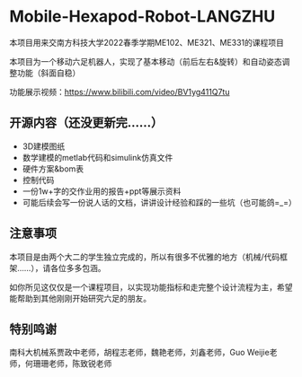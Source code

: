 # Mobile-Hexapod-Robot-LANGZHU
本项目用来交南方科技大学2022春季学期ME102、ME321、ME331的课程项目

本项目为一个移动六足机器人，实现了基本移动（前后左右&旋转）和自动姿态调整功能（斜面自稳）

功能展示视频：https://www.bilibili.com/video/BV1yg411Q7tu

## 开源内容（还没更新完……）
* 3D建模图纸
* 数学建模的metlab代码和simulink仿真文件
* 硬件方案&bom表
* 控制代码
* 一份1w+字的交作业用的报告+ppt等展示资料
* 可能后续会写一份说人话的文档，讲讲设计经验和踩的一些坑（也可能鸽=_=）

## 注意事项
本项目是由两个大二的学生独立完成的，所以有很多不优雅的地方（机械/代码框架……），请各位多多包涵。

如你所见这仅仅是一个课程项目，以实现功能指标和走完整个设计流程为主，希望能帮助到其他刚刚开始研究六足的朋友。


## 特别鸣谢
南科大机械系贾政中老师，胡程志老师，魏艳老师，刘鑫老师，Guo Weijie老师，何珊珊老师，陈致锐老师
